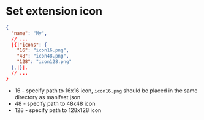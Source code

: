 # Set extension icon

```json
{
  "name": "My",
  // ...
  |{|"icons": {
    "16": "icon16.png",
    "48": "icon48.png",
    "128": "icon128.png"
  },|}|,
  // ...
}
```

- 16 - specify path to 16x16 icon, `icon16.png` should be placed in the same directory as manifest.json
- 48 - specify path to 48x48 icon
- 128 - specify path to 128x128 icon
